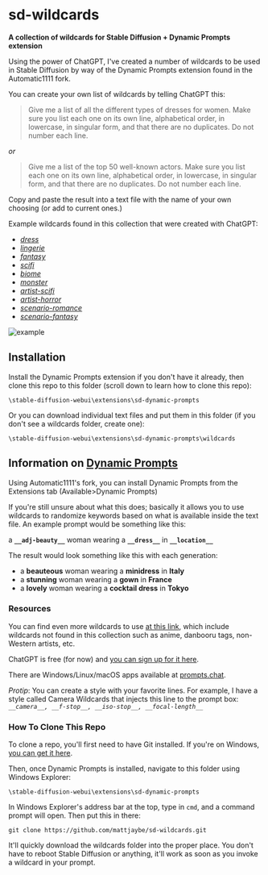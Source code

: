 # sd-wildcards
**A collection of wildcards for Stable Diffusion + Dynamic Prompts extension**

Using the power of ChatGPT, I've created a number of wildcards to be used in Stable Diffusion by way of the Dynamic Prompts extension found in the Automatic1111 fork.

You can create your own list of wildcards by telling ChatGPT this:

> Give me a list of all the different types of dresses for women. Make sure you list each one on its own line, alphabetical order, in lowercase, in singular form, and that there are no duplicates. Do not number each line.

*or*

> Give me a list of the top 50 well-known actors. Make sure you list each one on its own line, alphabetical order, in lowercase, in singular form, and that there are no duplicates. Do not number each line.

Copy and paste the result into a text file with the name of your own choosing (or add to current ones.)

Example wildcards found in this collection that were created with ChatGPT:

- [*dress*](https://raw.githubusercontent.com/mattjaybe/sd-wildcards/main/wildcards/dress.txt)
- [*lingerie*](https://raw.githubusercontent.com/mattjaybe/sd-wildcards/main/wildcards/lingerie.txt)
- [*fantasy*](https://raw.githubusercontent.com/mattjaybe/sd-wildcards/main/wildcards/fantasy.txt)
- [*scifi*](https://raw.githubusercontent.com/mattjaybe/sd-wildcards/main/wildcards/scifi.txt)
- [*biome*](https://raw.githubusercontent.com/mattjaybe/sd-wildcards/main/wildcards/biome.txt)
- [*monster*](https://raw.githubusercontent.com/mattjaybe/sd-wildcards/main/wildcards/monster.txt)
- [*artist-scifi*](https://raw.githubusercontent.com/mattjaybe/sd-wildcards/main/wildcards/artist-scifi.txt)
- [*artist-horror*](https://raw.githubusercontent.com/mattjaybe/sd-wildcards/main/wildcards/artist-horror.txt)
- [*scenario-romance*](https://raw.githubusercontent.com/mattjaybe/sd-wildcards/main/wildcards/scenario-romance.txt)
- [*scenario-fantasy*](https://raw.githubusercontent.com/mattjaybe/sd-wildcards/main/wildcards/scenario-fantasy.txt)

![example](https://user-images.githubusercontent.com/110819465/214972021-6086eff9-fa7e-46db-8dcf-c07eaf345983.png)

## Installation

Install the Dynamic Prompts extension if you don't have it already, then clone this repo to this folder (scroll down to learn how to clone this repo):

`\stable-diffusion-webui\extensions\sd-dynamic-prompts`

Or you can download individual text files and put them in this folder (if you don't see a wildcards folder, create one):

`\stable-diffusion-webui\extensions\sd-dynamic-prompts\wildcards`

## Information on [Dynamic Prompts](https://github.com/adieyal/sd-dynamic-prompts)

Using Automatic1111's fork, you can install Dynamic Prompts from the Extensions tab (Available>Dynamic Prompts)

If you're still unsure about what this does; basically it allows you to use wildcards to randomize keywords based on what is available inside the text file. An example prompt would be something like this:

a **`__adj-beauty__`** woman wearing a **`__dress__`** in **`__location__`**

The result would look something like this with each generation:

- a **beauteous** woman wearing a **minidress** in **Italy**
- a **stunning** woman wearing a **gown** in **France**
- a **lovely** woman wearing a **cocktail dress** in **Tokyo**

### Resources

You can find even more wildcards to use [at this link](https://rentry.org/sdgoldmine#wildcards), which include wildcards not found in this collection such as anime, danbooru tags, non-Western artists, etc.

ChatGPT is free (for now) and [you can sign up for it here](https://openai.com/blog/chatgpt/).

There are Windows/Linux/macOS apps available at [prompts.chat](https://prompts.chat/).

*Protip*: You can create a style with your favorite lines.  For example, I have a style called Camera Wildcards that injects this line to the prompt box: *`__camera__, __f-stop__, __iso-stop__, __focal-length__`*

### How To Clone This Repo

To clone a repo, you'll first need to have Git installed. If you're on Windows, [you can get it here](https://gitforwindows.org/).

Then, once Dynamic Prompts is installed, navigate to this folder using Windows Explorer:

`\stable-diffusion-webui\extensions\sd-dynamic-prompts`

In Windows Explorer's address bar at the top, type in `cmd`, and a command prompt will open.  Then put this in there:

`git clone https://github.com/mattjaybe/sd-wildcards.git`

It'll quickly download the wildcards folder into the proper place. You don't have to reboot Stable Diffusion or anything, it'll work as soon as you invoke a wildcard in your prompt.
